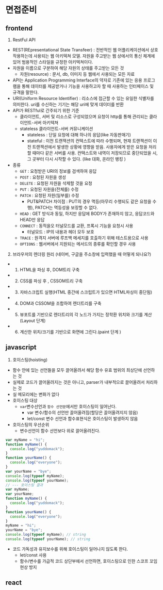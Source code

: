 # 면접준비

## frontend

1. RestFul API

- REST(REpresentational State Transfeer) : 전반적인 웹 어플리케이션에서 상호작용하는데 사용되는 웹 아키텍쳐 모델. 자원을 주고받는 웹 상에서의 통신 체계에 있어 범용적인 스타일을 규정한 아키텍쳐이다.
- 자원을 이름으로 구분하여 해당 자원의 상태를 주고받는 모든 것
  - 자원(resource) : 문서, db, 이미지 등 웹에서 사용되는 모든 자료
- API는 Application Programming Interface의 약자로 기존에 있는 응용 프로그램을 통해 데이터를 제공받거나 기능을 사용하고자 할 때 사용하는 인터페이스 및 규격을 말한다.
- URI(Uniform Resource Identifier) : 리소스에 접근할 수 있는 유일한 식별자를 의미한다. uri를 수신하는 기기는 해당 uri에 맞게 데이터를 반환
- API가 RESTful로 간주되기 위한 기준
  - 클라이언트, 서버 및 리소스로 구성되었으며 요청이 http를 통해 관리되는 클라이언트-서버 아키텍쳐
  - stateless 클라이언트-서버 커뮤니케이션
    - stateless : 단일 요청에 대해 하나의 응답(like 자동판매기)
    - stateful : 이전 트랜잭션의 컨텍스트에 따라 수행되며, 현재 트랜잭션이 이전 트랜잭션에서 발생한 상황에 영향을 받음. 사용자에게 받은 요청을 처리할 때마다 같은 서버를 사용. 컨택스트와 내역이 저장되므로 중단되었을 시, 그 곳부터 다시 시작할 수 있다. (like 대화, 온라인 뱅킹 )
- 종류
  - <code>GET</code> : 요청받은 URI의 정보를 검색하여 응답
  - <code>POST</code> : 요청된 자원을 생성
  - <code>DELETE</code> : 요청된 자원을 삭제할 것을 요청
  - <code>PUT</code> : 요청된 자원을(전체를) 수정
  - <code>PATCH</code> : 요청된 자원(일부를) 수정
    - PUT&PATCH 차이점 : PUT의 경우 멱등(아무리 수행되도 같은 요청을 수행), PATCH는 멱등성을 보장할 수 없다.
  - <code>HEAD</code> : GET 방식과 동일, 하지만 응답에 BODY가 존재하지 않고, 응답코드와 HEAD만 응답
  - <code>CONNECT</code> : 동적을오 터널모드를 교환, 프록시 기능을 요청시 사용
    - 터널모드 : IP의 내용과 헤더 모두 보호
  - <code>TRACE</code> : 원격지 서버에 루프백 메세지를 호출하기 위해 테스트용으로 사용
  - <code>OPTIONS</code> : 웹서버에서 지원되는 메서드의 종류를 확인할 경우 사용

2. 브라우저의 렌더링 원리 (네이버, 구글을 주소창에 입력했을 때 어떻게 되나요?)

- 1. HTML을 파싱 후, DOM트리 구축
- 2. CSS를 파싱 후 , CSSOM트리 구축
- 3. 자바스크립트 실행(HTML 중간에 스크립트가 있으면 HTML파싱이 중단됨)
- 4. DOM과 CSSOM을 조합하여 렌더트리를 구축
- 5. 뷰포트를 기반으로 렌더트리의 각 노드가 가지는 정학환 위치와 크기를 계산(Layout 단계)
- 6. 계산한 위치/크기를 기반으로 화면에 그린다.(paint 단계 )

## javascript

1. 호이스팅(hoisting)

- 함수 안에 있는 선언들을 모두 끌어올려서 해당 함수 유효 범위의 최상단에 선언하는 것
- 실제로 코드가 끌어올려지는 것은 아니고, parser가 내부적으로 끌어올려서 처리하는 것
- 실 메모리에는 변화가 없다
- 호이스팅 대상
  - <code>var</code>변수선언과 <code>함수 선언문</code>에서만 호이스팅이 일어난다.
    - var 변수/함수의 선언만 끌어올려짐(할당은 끌어올려지지 않음)
    - let/const 변수 선언과 함수표현식은 호이스팅이 발생하지 않음
- 호이스팅의 우선순위
  - 변수선언이 함수 선언보다 위로 끌어올려진다.

```js
var myName = "hi";
function myName() {
  console.log("yuddomack");
}
function yourName() {
  console.log("everyone");
}
var yourName = "bye";
console.log(typeof myName);
console.log(typeof yourName);
// --- 호이스팅 결과
var myName;
var yourName;
function myName() {
  console.log("yuddomack");
}
function yourName() {
  console.log("everyone");
}
myName = "hi";
yourName = "bye";
console.log(typeof myName); // string
console.log(typeof yourName); // string
```

- 코드 가독성과 유지보수를 위해 호이스팅이 일어나지 않도록 한다.
  - let/const 사용
  - 함수/변수를 가급적 코드 상단부에서 선언하면, 호이스팅으로 인한 스코프 꼬임 현상 방지

## react
